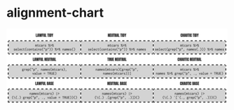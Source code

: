 
<!-- README.md is generated from README.Rmd. Please edit that file -->

# alignment-chart

<img src='figs/alignment_chart.png' align="center" />
